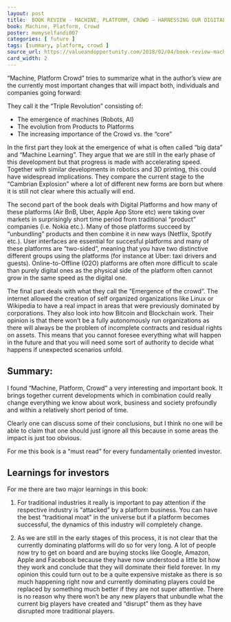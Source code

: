 ```yaml
---
layout: post
title:  BOOK REVIEW - MACHINE, PLATFORM, CROWD – HARNESSING OUR DIGITAL FUTURE
book: Machine, Platform, Crowd
poster: memyselfandi007
categories: [ future ]
tags: [summary, platform, crowd ]
source_url: https://valueandopportunity.com/2018/02/04/book-review-machine-platform-crowd-harnessing-our-digital-future/
card_width: 2
---
```

“Machine, Platform Crowd” tries to summarize what in the author’s view are the currently most important changes that will impact both, individuals and companies going forward:

They call it the “Triple Revolution” consisting of:
  - The emergence of machines (Robots, AI)
  - The evolution from Products to Platforms
  - The increasing importance of the Crowd vs. the “core”

In the first part they look at the emergence of what is often called “big data”  and “Machine Learning”. They argue that we are still in the early phase of this development but that progress is made with accelerating speed. Together with similar developments in  robotics and 3D printing, this could have widespread implications. They compare the current stage to the “Cambrian Explosion” where a lot of different new forms are born but where it is still not clear where this actually will end.

The second part of the book deals with Digital Platforms and how many of these platforms (Air BnB, Uber, Apple App Store etc) were taking over markets in surprisingly short time period from traditional “product” companies (i.e. Nokia etc.). Many of those platforms succeed by “unbundling” products and then combine it in new ways (Netflix, Spotify etc.). User interfaces are essential for succesful platforms and many of these platforms are “two-sided”, meaning that you have two distinctive different groups using the platforms (for instance at Uber: taxi drivers and guests). Online-to-Offline (O2O) platforms are often more difficult to scale than purely digital ones as the physical side of the platform often cannot grow in the same speed as the digital one.

The final part deals with what they call the “Emergence of the crowd”.  The internet allowed the creation of self organized organizations like Linux or Wikipedia to have a real impact in areas that were previously dominated by corporations. They also look into how Bitcoin and Blockchain work. Their opinion is that there won’t be a fully autonomously run organizations as there will always be the problem of incomplete contracts and residual rights on assets. This means that you cannot foresee everything what will happen in the future and that you will need some sort of authority to decide what happens if unexpected scenarios unfold.

## Summary:

I found “Machine, Platform, Crowd” a very interesting and important book. It brings together current developments which in combination could really change everything we know about work, business and society profoundly and within a relatively short period of time.

Clearly one can discuss some of their conclusions, but I think no one will be able to claim that one should just ignore all this because in some areas the impact is just too obvious.

For me this book is a “must read” for every fundamentally oriented investor.

## Learnings for investors

For me there are two major learnings in this book:

1. For traditional industries it really is important to pay attention if the respective industry is “attacked” by a platform business. You can have the best “traditional moat” in the universe but if a platform becomes successful, the dynamics of this industry will completely change.

2. As we are still in the early stages of this process, it is not clear that the currently dominating platforms will do so for very long. A lot of people now try to get on board and are buying stocks like Google, Amazon, Apple  and Facebook because they have now understood a little bit how they work and conclude that they will dominate their field forever. In my opinion this could turn out to be a quite expensive mistake as there is so much happening right now and currently dominating players could be replaced by something much better if they are not super attentive. There is no reason why there won’t be any new players that unbundle what the current big players have created and “disrupt” them as they have disrupted more traditional players.